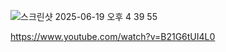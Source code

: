 

![스크린샷 2025-06-19 오후 4 39 55](https://github.com/user-attachments/assets/0833f200-0995-4e67-aa2d-821cac33f4f2)



https://www.youtube.com/watch?v=B21G6tUI4L0
